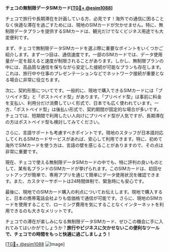 **チェコの無制限データSIMカード[[TG💪+ @esim1088](https://t.me/s/esim1088)]**

チェコで旅行や長期滞在を計画している方、必見です！海外での通信に困ることなく快適な滞在を過ごすためには、現地のSIMカードが欠かせません。特に、無制限データプランを提供するSIMカードは、観光だけでなくビジネス用途でも大変便利です。

まず、チェコで無制限データSIMカードを選ぶ際に重要なポイントをいくつかご紹介します。まず一つ目は、通信速度です。一部のSIMカードでは、データ使用量が一定を超えると速度が制限されることがあります。しかし、無制限プランの中には、高品質な通信を保ちながら安定した接続が可能なプランも存在します。これは、旅行中や仕事のプレゼンテーションなどでネットワーク接続が重要となる場合に非常に役立ちます。

次に、契約形態についてです。一般的に、現地で購入できるSIMカードには「プリペイド型」と「ポストペイド型」があります。「プリペイド型」は事前に料金を支払い、利用分だけ消費していく形式で、日本でも広く使われています。一方、「ポストペイド型」は後払い形式で、契約期間が固定的な場合が多いです。チェコでは、短期間で利用したい人向けにプリペイド型が人気ですが、長期滞在の方はポストペイド型も検討してみてください。

さらに、言語サポートも考慮すべきポイントです。現地のスタッフが日本語対応してくれるSIMカードサービスがあれば、安心して利用できます。特に、初めて海外でSIMカードを使う方は、言語の壁を感じることがありますので、その点は非常に重要です。

現在、チェコで使える無制限データSIMカードの中でも、特に評判の良いものとして、某有名ブランドのSIMカードが挙げられます。このSIMカードは、初回セットアップが簡単で、専用アプリを通じて簡単にデータ使用状況を確認できます。また、カスタマーサポートは24時間体制で、緊急時にも安心です。

最後に、現地でのSIMカード購入の利点についてお伝えします。現地で購入すると、日本の携帯電話会社よりも低価格で通信が可能です。さらに、現地のSIMカードを使用することで、ローミング費用を気にすることなくインターネットを利用できるのも大きなメリットです。

チェコでの滞在が楽しみになる無制限データSIMカード、ぜひこの機会に手に入れてみてはいかがでしょうか？**旅行やビジネスに欠かせないこの便利なツールで、チェコでの時間をもっと快適に過ごしましょう！**

[[TG💪+ @esim1088](https://t.me/s/esim1088) ![Image](https://i.postimg.cc/Y0z9fWf4/image.png)]